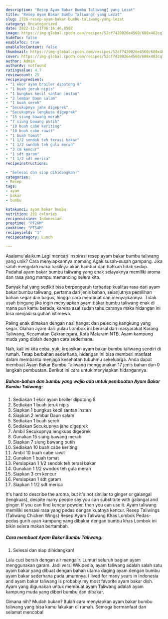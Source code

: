```yaml
---
description: "Resep Ayam Bakar Bumbu Taliwang{ yang Lezat"
title: "Resep Ayam Bakar Bumbu Taliwang{ yang Lezat"
slug: 2726-resep-ayam-bakar-bumbu-taliwang-yang-lezat
category: Uncategorized
date: 2022-11-21T06:16:46.850Z
image: https://img-global.cpcdn.com/recipes/52cf7420026e4560/680x482cq70/ayam-bakar-bumbu-taliwang-foto-resep-utama.jpg
hideToc: false
enableToc: true
enableTocContent: false
thumbnail: https://img-global.cpcdn.com/recipes/52cf7420026e4560/680x482cq70/ayam-bakar-bumbu-taliwang-foto-resep-utama.jpg
cover: https://img-global.cpcdn.com/recipes/52cf7420026e4560/680x482cq70/ayam-bakar-bumbu-taliwang-foto-resep-utama.jpg
author: Admin
authorAv: notfound
ratingvalue: 4.7
reviewcount: 25
recipeingredient:
- "1 ekor ayam broiler dipotong 8"
- "1 buah jeruk nipis"
- "1 bungkus kecil santan instan"
- "2 lembar Daun salam"
- "1 buah sereh"
- "Secukupnya jahe digeprek"
- "Secukupnya lengkuas digeprek"
- "15 siung bawang merah"
- "7 siung bawang putih"
- "10 buah cabe keriting"
- "10 buah cabe rawit"
- "1 buah tomat"
- "1 1/2 sendok teh terasi bakar"
- "1 1/2 swndok teh gula merah"
- "3 cm kencur"
- "1 sdt garam"
- "1 1/2 sdt merica"
recipeinstructions:

- "Selesai dan siap dihidangkan!"
categories:
- Resep
tags:
- ayam
- bakar
- bumbu

katakunci: ayam bakar bumbu 
nutrition: 231 calories
recipecuisine: Indonesian
preptime: "PT26M"
cooktime: "PT54M"
recipeyield: "1"
recipecategory: Lunch

---
```



Asalamu'alaikum Lagi mencari inspirasi resep ayam bakar bumbu taliwang yang unik? Cara menyiapkannya memang Agak susah-susah gampang. Jika salah mengolah maka hasilnya akan hambar dan bahkan tidak sedap. Padahal ayam bakar bumbu taliwang yang enak selayaknya memiliki aroma dan rasa yang mampu memancing selera kita.


Banyak hal yang sedikit bisa berpengaruh terhadap kualitas rasa dari ayam bakar bumbu taliwang, pertama dari jenis bahan, selanjutnya pemilihan bahan segar dan bagus, hingga cara membuat dan menyajikannya. Tidak usah bingung jika ingin menyiapkan ayam bakar bumbu taliwang enak di mana pun kamu berada, karena asal sudah tahu caranya maka hidangan ini bisa menjadi suguhan istimewa.

Paling enak dimakan dengan nasi hangat dan pelecing kangkung yang segar. Olahan ayam dari pulau Lombok ini berasal dari masyarakat Karang Taliwang, Kecamatan Cakranegara, Kota Mataram NTB. Ayam kampung muda yang diolah dengan cara sederhana.


Nah, kali ini kita coba, yuk, kreasikan ayam bakar bumbu taliwang sendiri di rumah. Tetap berbahan sederhana, hidangan ini bisa memberi manfaat dalam membantu menjaga kesehatan tubuhmu sekeluarga. Anda dapat membuat Ayam Bakar Bumbu Taliwang menggunakan 17 jenis bahan dan 0 langkah pembuatan. Berikut ini cara untuk menyiapkan hidangannya.

<!--inarticleads1-->

##### Bahan-bahan dan bumbu yang wajib ada untuk pembuatan Ayam Bakar Bumbu Taliwang:

1. Sediakan 1 ekor ayam broiler dipotong 8
1. Sediakan 1 buah jeruk nipis
1. Siapkan 1 bungkus kecil santan instan
1. Siapkan 2 lembar Daun salam
1. Sediakan 1 buah sereh
1. Sediakan Secukupnya jahe digeprek
1. Ambil Secukupnya lengkuas digeprek
1. Gunakan 15 siung bawang merah
1. Siapkan 7 siung bawang putih
1. Sediakan 10 buah cabe keriting
1. Ambil 10 buah cabe rawit
1. Gunakan 1 buah tomat
1. Persiapkan 1 1/2 sendok teh terasi bakar
1. Gunakan 1 1/2 swndok teh gula merah
1. Siapkan 3 cm kencur
1. Persiapkan 1 sdt garam
1. Siapkan 1 1/2 sdt merica


It&#39;s hard to describe the aroma, but it&#39;s not similar to ginger or galangal (lengkuas), despite many people say you can substitute with galangal and ginger. If you can find kencur powder, then you can use it. Ayam taliwang memiliki sensasi rasa yang pedas dengan kuatnya kencur. Resep Taliwings (Taliwang Chicken Wings) Resep Ayam Taliwang Khas Lombok Pedas-pedas gurih ayan kampung yang dibakar dengan bumbu khas Lombok ini bikin selera makan bertambah. 

<!--inarticleads2-->

##### Cara membuat Ayam Bakar Bumbu Taliwang:


1. Selesai dan siap dihidangkan!

Lalu cuci bersih dengan air mengalir. Lumuri seluruh bagian ayam menggunakan garam. Jadi versi Wikipedia, ayam taliwang adalah salah satu ayam bakar yang dibuat dengan bahan utama daging ayam dengan bumbu ayam bakar sederhana pada umumnya. I lived for many years in Indonesia and ayam bakar taliwang is probably my most favorite ayam bakar dish. Ayam yang digunakan untuk membuat ayam Taliwang adalah ayam kampung muda yang diberi bumbu dan dibakar. 

Gimana nih? Mudah bukan? Itulah cara menyiapkan ayam bakar bumbu taliwang yang bisa kamu lakukan di rumah. Semoga bermanfaat dan selamat mencoba!
